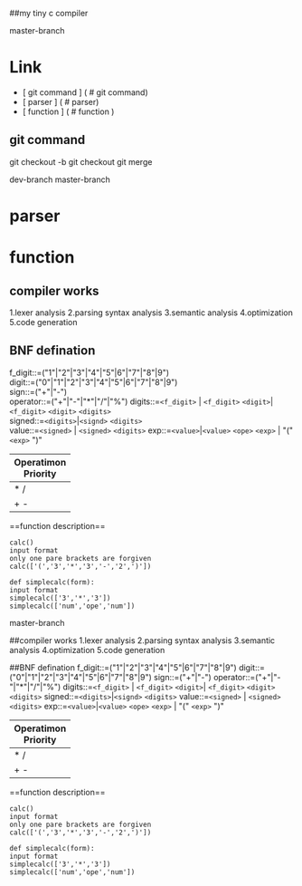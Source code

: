 
##my tiny c compiler

master-branch

# Link
- [ git command ] ( # git command)
- [ parser ] ( # parser)
- [ function ] ( # function )


## git command

git checkout -b <new-branch-name>
git checkout <move-branch>
git merge <commit-pos>

dev-branch
master-branch

# parser
# function



## compiler works
1.lexer analysis 
2.parsing syntax analysis 
3.semantic analysis 
4.optimization  
5.code generation 

## BNF defination
f_digit::=("1"|"2"|"3"|"4"|"5"|6"|"7"|"8"|9")  
digit::=("0"|"1"|"2"|"3"|"4"|"5"|6"|"7"|"8"|9")  
sign::=("+"|"-")  
operator::=("+"|"-"|"*"|"/"|"%")
digits::=`<f_digit>` | `<f_digit>` `<digit>`| `<f_digit>` `<digit>` `<digits>`  
signed::=`<digits>`|`<signd>` `<digits>`  
value::=`<signed>` | `<signed>` `<digits>`
exp::=`<value>`|`<value>` `<ope>` `<exp>` | "(" `<exp>` ")"

| Operatimon <br> Priority |
|--------|
|  *  /  |
|  +  -  |

==function description==

```
calc()
input format
only one pare brackets are forgiven
calc(['(','3','*','3','-','2',')'])
```
```
def simplecalc(form):
input format
simplecalc(['3','*','3'])
simplecalc(['num','ope','num'])
```
master-branch


##compiler works
1.lexer analysis
2.parsing syntax analysis
3.semantic analysis
4.optimization
5.code generation

##BNF defination
f_digit::=("1"|"2"|"3"|"4"|"5"|6"|"7"|"8"|9")
digit::=("0"|"1"|"2"|"3"|"4"|"5"|6"|"7"|"8"|9")
sign::=("+"|"-")
operator::=("+"|"-"|"*"|"/"|"%")
digits::=`<f_digit>` | `<f_digit>` `<digit>`| `<f_digit>` `<digit>` `<digits>`
signed::=`<digits>`|`<signd>` `<digits>`
value::=`<signed>` | `<signed>` `<digits>`
exp::=`<value>`|`<value>` `<ope>` `<exp>` | "(" `<exp>` ")"

| Operatimon <br> Priority |
|--------|
|  *  /  |
|  +  -  |

==function description==

```
calc()
input format
only one pare brackets are forgiven
calc(['(','3','*','3','-','2',')'])
```
```
def simplecalc(form):
input format
simplecalc(['3','*','3'])
simplecalc(['num','ope','num'])
```
